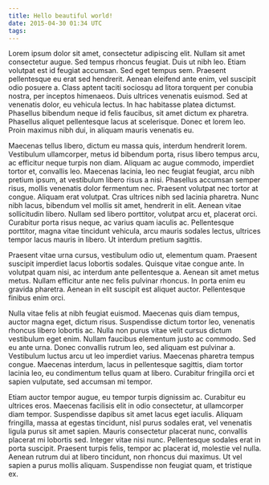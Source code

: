 ```yaml
---
title: Hello beautiful world!
date: 2015-04-30 01:34 UTC
tags:
---
```




Lorem ipsum dolor sit amet, consectetur adipiscing elit. Nullam sit amet consectetur augue. Sed tempus rhoncus feugiat. Duis ut nibh leo. Etiam volutpat est id feugiat accumsan. Sed eget tempus sem. Praesent pellentesque eu erat sed hendrerit. Aenean eleifend ante enim, vel suscipit odio posuere a. Class aptent taciti sociosqu ad litora torquent per conubia nostra, per inceptos himenaeos. Duis ultrices venenatis euismod. Sed at venenatis dolor, eu vehicula lectus. In hac habitasse platea dictumst. Phasellus bibendum neque id felis faucibus, sit amet dictum ex pharetra. Phasellus aliquet pellentesque lacus at scelerisque. Donec et lorem leo. Proin maximus nibh dui, in aliquam mauris venenatis eu.

Maecenas tellus libero, dictum eu massa quis, interdum hendrerit lorem. Vestibulum ullamcorper, metus id bibendum porta, risus libero tempus arcu, ac efficitur neque turpis non diam. Aliquam ac augue commodo, imperdiet tortor et, convallis leo. Maecenas lacinia, leo nec feugiat feugiat, arcu nibh pretium ipsum, at vestibulum libero risus a nisi. Phasellus accumsan semper risus, mollis venenatis dolor fermentum nec. Praesent volutpat nec tortor at congue. Aliquam erat volutpat. Cras ultrices nibh sed lacinia pharetra. Nunc nibh lacus, bibendum vel mollis sit amet, hendrerit in elit. Aenean vitae sollicitudin libero. Nullam sed libero porttitor, volutpat arcu et, placerat orci. Curabitur porta risus neque, ac varius quam iaculis ac. Pellentesque porttitor, magna vitae tincidunt vehicula, arcu mauris sodales lectus, ultrices tempor lacus mauris in libero. Ut interdum pretium sagittis.

Praesent vitae urna cursus, vestibulum odio ut, elementum quam. Praesent suscipit imperdiet lacus lobortis sodales. Quisque vitae congue ante. In volutpat quam nisi, ac interdum ante pellentesque a. Aenean sit amet metus metus. Nullam efficitur ante nec felis pulvinar rhoncus. In porta enim eu gravida pharetra. Aenean in elit suscipit est aliquet auctor. Pellentesque finibus enim orci.

Nulla vitae felis at nibh feugiat euismod. Maecenas quis diam tempus, auctor magna eget, dictum risus. Suspendisse dictum tortor leo, venenatis rhoncus libero lobortis ac. Nulla non purus vitae velit cursus dictum vestibulum eget enim. Nullam faucibus elementum justo ac commodo. Sed eu ante urna. Donec convallis rutrum leo, sed aliquam est pulvinar a. Vestibulum luctus arcu ut leo imperdiet varius. Maecenas pharetra tempus congue. Maecenas interdum, lacus in pellentesque sagittis, diam tortor lacinia leo, eu condimentum tellus quam at libero. Curabitur fringilla orci et sapien vulputate, sed accumsan mi tempor.

Etiam auctor tempor augue, eu tempor turpis dignissim ac. Curabitur eu ultrices eros. Maecenas facilisis elit in odio consectetur, at ullamcorper diam tempor. Suspendisse dapibus sit amet lacus eget iaculis. Aliquam fringilla, massa at egestas tincidunt, nisl purus sodales erat, vel venenatis ligula purus sit amet sapien. Mauris consectetur placerat nunc, convallis placerat mi lobortis sed. Integer vitae nisi nunc. Pellentesque sodales erat in porta suscipit. Praesent turpis felis, tempor ac placerat id, molestie vel nulla. Aenean rutrum dui at libero tincidunt, non rhoncus dui maximus. Ut vel sapien a purus mollis aliquam. Suspendisse non feugiat quam, et tristique ex. 
